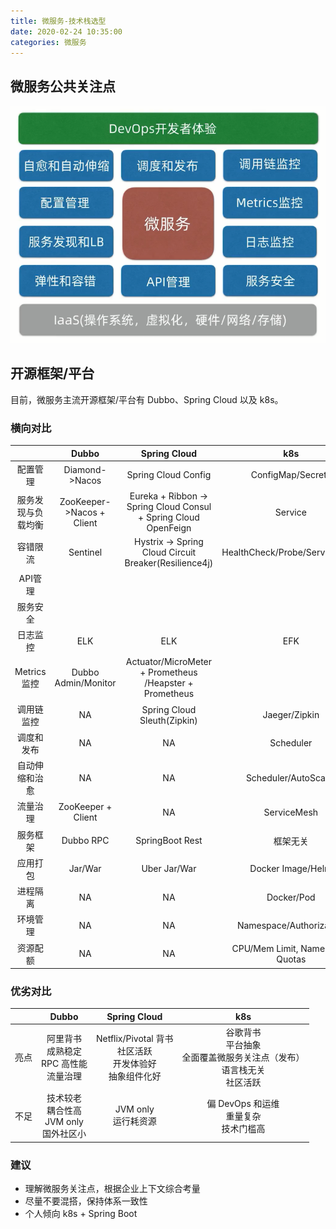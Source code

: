 ```yaml
---
title: 微服务-技术栈选型
date: 2020-02-24 10:35:00
categories: 微服务
---
```

## 微服务公共关注点
![微服务公共关注点](/images/microservice/微服务公共关注点.png)

## 开源框架/平台
目前，微服务主流开源框架/平台有 Dubbo、Spring Cloud 以及 k8s。

### 横向对比
| | Dubbo | Spring Cloud | k8s
:-: | :-: | :-: | :-:
配置管理 | Diamond->Nacos | Spring Cloud Config | ConfigMap/Secrets
服务发现与负载均衡 | ZooKeeper->Nacos + Client | Eureka + Ribbon -> Spring Cloud Consul + Spring Cloud OpenFeign | Service
容错限流 | Sentinel | Hystrix -> Spring Cloud Circuit Breaker(Resilience4j) | HealthCheck/Probe/ServiceMesh
API管理 |  |   |
服务安全 |  |   |
日志监控 | ELK | ELK | EFK
Metrics 监控 | Dubbo Admin/Monitor | Actuator/MicroMeter + Prometheus /Heapster + Prometheus
调用链监控 | NA | Spring Cloud Sleuth(Zipkin) | Jaeger/Zipkin
调度和发布 | NA | NA | Scheduler
自动伸缩和治愈 | NA | NA | Scheduler/AutoScaler
流量治理 | ZooKeeper + Client | NA | ServiceMesh
服务框架 | Dubbo RPC | SpringBoot Rest | 框架无关
应用打包 | Jar/War | Uber Jar/War | Docker Image/Helm
进程隔离 | NA | NA | Docker/Pod
环境管理 | NA | NA | Namespace/Authorization
资源配额 | NA | NA | CPU/Mem Limit, Namespace Quotas

### 优劣对比
| | Dubbo | Spring Cloud | k8s
:-: | :-: | :-: | :-:
亮点 | 阿里背书<br>成熟稳定<br>RPC 高性能<br>流量治理 | Netflix/Pivotal 背书<br>社区活跃<br>开发体验好<br>抽象组件化好 | 谷歌背书<br>平台抽象<br>全面覆盖微服务关注点（发布）<br>语言栈无关<br>社区活跃
不足 | 技术较老<br>耦合性高<br>JVM only<br>国外社区小 | JVM only<br>运行耗资源 | 偏 DevOps 和运维<br>重量复杂<br>技术门槛高

### 建议
* 理解微服务关注点，根据企业上下文综合考量
* 尽量不要混搭，保持体系一致性
* 个人倾向 k8s + Spring Boot 